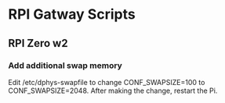 # RPI Gatway Scripts


## RPI Zero w2 
### Add additional swap memory
Edit /etc/dphys-swapfile to change CONF_SWAPSIZE=100 to CONF_SWAPSIZE=2048. After making the change, restart the Pi.
